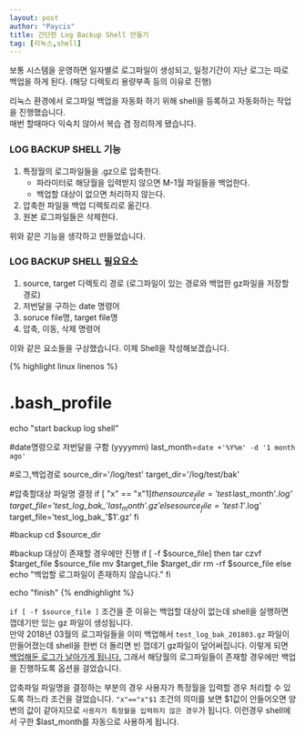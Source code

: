 ```yaml
---
layout: post
author: "Paycis"
title: 간단한 Log Backup Shell 만들기
tag: [리눅스,shell]
---
```


보통 시스템을 운영하면 일자별로 로그파일이 생성되고, 일정기간이 지난 로그는 따로 백업을 하게 된다. (해당 디렉토리 용량부족 등의 이유로 진행)

리눅스 환경에서 로그파일 백업을 자동화 하기 위해 shell을 등록하고 자동화하는 작업을 진행했습니다.<br>
매번 할때마다 익숙치 않아서 복습 겸 정리하게 됐습니다.

### LOG BACKUP SHELL 기능
1. 특정월의 로그파일들을 .gz으로 압축한다.
    * 파라미터로 해당월을 입력받지 않으면 M-1월 파일들을 백업한다.
    * 백업할 대상이 없으면 처리하지 않는다. 
2. 압축한 파일을 백업 디렉토리로 옮긴다.
3. 원본 로그파일들은 삭제한다.

위와 같은 기능을 생각하고 만들었습니다.

### LOG BACKUP SHELL 필요요소
1. source, target 디렉토리 경로 (로그파일이 있는 경로와 백업한 gz파일을 저장할 경로)
2. 저번달을 구하는 date 명령어
3. soruce file명, target file명
4. 압축, 이동, 삭제 명령어

이와 같은 요소들을 구상했습니다. 이제 Shell을 작성해보겠습니다.

{% highlight linux  linenos %}
# .bash_profile

echo "start backup log shell"

#date명령으로 저번달을 구함 (yyyymm)
last_month=`date +'%Y%m' -d '1 month ago'`

#로그,백업경로
source_dir='/log/test'
target_dir='/log/test/bak'

#압축할대상 파일명 결정
if [ "x" == "x"$1 ]
then
    source_file='test_'$last_month'*.log'
    target_file='test_log_bak_'$last_month'.gz'
else
    source_file='test_'$1'*.log'
    target_file='test_log_bak_'$1'.gz'
fi

#backup
cd $source_dir

#backup 대상이 존재할 경우에만 진행
if [ -f $source_file]
then
    tar czvf $target_file $source_file
    mv $target_file $target_dir
    rm -rf $source_file
else
    echo "백업할 로그파일이 존재하지 않습니다."
fi

echo "finish"
{% endhighlight %}

`if [ -f $source_file ]` 조건을 준 이유는 백업할 대상이 없는데 shell을 실행하면 껍데기만 있는 gz 파일이 생성됩니다.<br>
만약 2018년 03월의 로그파일들을 이미 백업해서 `test_log_bak_201803.gz` 파일이 만들어졌는데 shell을 한번 더 돌리면 빈 껍데기 gz파일이 덮어써집니다. 이렇게 되면 <ins>백업해둔 로그가 날아가게 됩니다.</ins> 그래서 해당월의 로그파일들이 존재할 경우에만 백업을 진행하도록 옵션을 걸었습니다.

압축파일 파일명을 결정하는 부분의 경우 사용자가 특정월을 입력할 경우 처리할 수 있도록 하느라 조건을 걸었습니다. `"x"=="x"$1` 조건의 의미를 보면 $1값이 안들어오면 양변의 값이 같아지므로 `사용자가 특정월을 입력하지 않은 경우`가 됩니다. 이런경우 shell에서 구한 $last_month를 자동으로 사용하게 됩니다.


